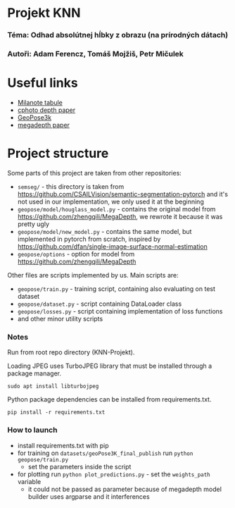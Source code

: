 # Projekt KNN
### Téma: Odhad absolútnej hĺbky z obrazu (na prírodných dátach)

### Autoři: Adam Ferencz, Tomáš Mojžiš, Petr Mičulek

# Useful links
* [Milanote tabule](https://app.milanote.com/1Le9SR1KDLsYe6/projekt-knn?p=euz2wFNepjw)
* [cphoto depth paper](http://cphoto.fit.vutbr.cz/depth/)
* [GeoPose3k](http://cphoto.fit.vutbr.cz/geoPose3K/)
* [megadepth paper](https://www.cs.cornell.edu/projects/megadepth/)

# Project structure
Some parts of this project are taken from other repositories:
* `semseg/` - this directory is taken from <https://github.com/CSAILVision/semantic-segmentation-pytorch>
               and it's not used in our implementation, we only used it at the beginning
* `geopose/model/houglass_model.py` - contains the original model from <https://github.com/zhengqili/MegaDepth>,
                                      we rewrote it because it was pretty ugly
* `geopose/model/new_model.py` - contains the same model, but implemented in pytorch from scratch,
                                 inspired by <https://github.com/dfan/single-image-surface-normal-estimation>
* `geopose/options` - option for model from <https://github.com/zhengqili/MegaDepth>

Other files are scripts implemented by us. Main scripts are:
* `geopose/train.py` - training script, containing also evaluating on test dataset
* `geopose/dataset.py` - script containing DataLoader class
* `geopose/losses.py` - script containing implementation of loss functions
* and other minor utility scripts

### Notes

Run from root repo directory (KNN-Projekt).

Loading JPEG uses TurboJPEG library that must be installed through a package manager.

`sudo apt install libturbojpeg`

Python package dependencies can be installed from requirements.txt.

`pip install -r requirements.txt`

### How to launch
* install requirements.txt with pip
* for training on `datasets/geoPose3K_final_publish` run `python geopose/train.py`
    * set the parameters inside the script
* for plotting run `python plot_predictions.py` - set the `weights_path` variable
  * it could not be passed as parameter because of megadepth model builder uses argparse and it interferences
